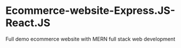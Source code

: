 # Ecommerce-website-Express.JS-React.JS
Full demo ecommerce website with MERN full stack web development
